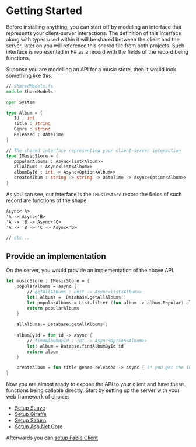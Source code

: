 # Getting Started

Before installing anything, you can start off by modeling an interface that represents your client-server interactions. The definition of this interface along with types used within it will be shared between the client and the server, later on you will reference this shared file from both projects. Such interface is represented in F# as a record with the fields of the record being functions. 

Suppose you are modelling an API for a music store, then it would look something like this:
 ```fs
// SharedModels.fs
module ShareModels

open System 

type Album = {
    Id : int
    Title : string
    Genre : string
    Released : DateTime
}

// The shared interface representing your client-server interaction
type IMusicStore = {
    popularAlbums : Async<list<Album>> 
    allAlbums : Async<list<Album>> 
    albumById : int -> Async<Option<Album>>
    createAlbum : string -> string -> DateTime -> Async<Option<Album>>
}
```
As you can see, our interface is the `IMusicStore` record the fields of such record are functions of the shape:
```fs
Async<'A> 
'A -> Async<'B>
'A -> 'B -> Async<'C>
'A -> 'B -> 'C -> Async<'D>

// etc...
```
## Provide an implementation 
On the server, you would provide an implementation of the above API. 
```fs
let musicStore : IMusicStore = {
    popularAlbums = async {
        // getAllAlbums : unit -> Async<list<Album>>
        let! albums =  Database.getAllAlbums() 
        let popularAlbums = List.filter (fun album -> album.Popular) albums
        return popularAlbums 
    }
    
    allAlbums = Database.getAllAlbums() 
   
    albumById = fun id -> async {
        // findAlbumById : int -> Async<Option<Album>>
        let! album = Databse.findAlbumById id
        return album
    }

    createAlbum = fun title genre released -> async { (* you get the idea *) }
}
```
Now you are almost ready to expose the API to your client and have these functions being callable directly. Start by setting up the server with your web framework of choice: 

- [Setup Suave](suave.md)
- [Setup Giraffe](giraffe.md)
- [Setup Saturn](saturn.md)
- [Setup Asp.Net Core](aspnet-core.md)

Afterwards you can [setup Fable Client](client.md) 